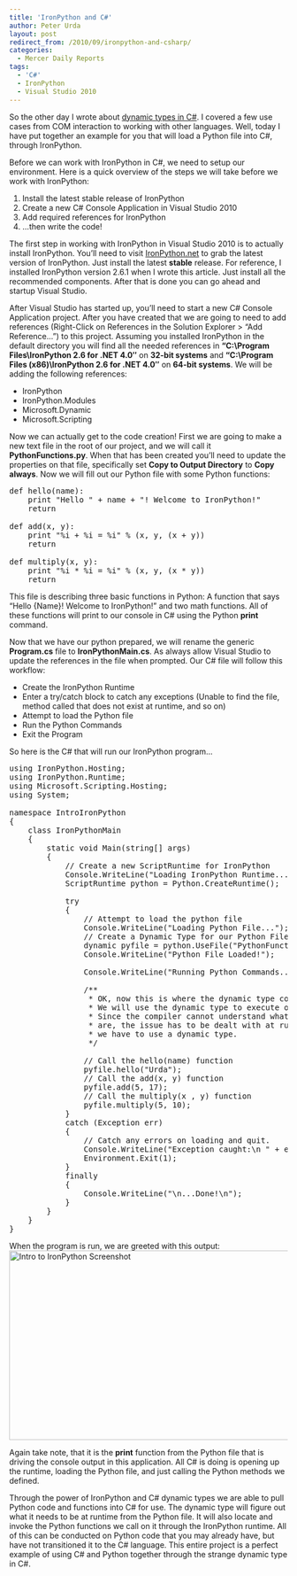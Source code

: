 ```yaml
---
title: 'IronPython and C#'
author: Peter Urda
layout: post
redirect_from: /2010/09/ironpython-and-csharp/
categories:
  - Mercer Daily Reports
tags:
  - 'C#'
  - IronPython
  - Visual Studio 2010
---
```

So the other day I wrote about <a href="http://www.peter-urda.com/2010/09/dynamic-types-in-csharp" target="_blank">dynamic types in C#</a>. I covered a few use cases from COM interaction to working with other languages. Well, today I have put together an example for you that will load a Python file into C#, through IronPython.

Before we can work with IronPython in C#, we need to setup our environment. Here is a quick overview of the steps we will take before we work with IronPython:

  1. Install the latest stable release of IronPython
  2. Create a new C# Console Application in Visual Studio 2010
  3. Add required references for IronPython
  4. ...then write the code!

The first step in working with IronPython in Visual Studio 2010 is to actually install IronPython. You&#8217;ll need to visit <a href="http://ironpython.net/download/" class="external external_icon" target="_blank">IronPython.net</a> to grab the latest version of IronPython. Just install the latest **stable** release. For reference, I installed IronPython version 2.6.1 when I wrote this article. Just install all the recommended components. After that is done you can go ahead and startup Visual Studio.

After Visual Studio has started up, you&#8217;ll need to start a new C# Console Application project. After you have created that we are going to need to add references (Right-Click on References in the Solution Explorer > &#8220;Add Reference...&#8221;) to this project. Assuming you installed IronPython in the default directory you will find all the needed references in **&#8220;C:\Program Files\IronPython 2.6 for .NET 4.0&#8243;** on **32-bit systems** and **&#8220;C:\Program Files (x86)\IronPython 2.6 for .NET 4.0&#8243;** on **64-bit systems**. We will be adding the following references:

  * IronPython
  * IronPython.Modules
  * Microsoft.Dynamic
  * Microsoft.Scripting

Now we can actually get to the code creation! First we are going to make a new text file in the root of our project, and we will call it **PythonFunctions.py**. When that has been created you&#8217;ll need to update the properties on that file, specifically set **Copy to Output Directory** to **Copy always**. Now we will fill out our Python file with some Python functions:

<pre class="brush: python; title: ; notranslate" title="">def hello(name):
	print "Hello " + name + "! Welcome to IronPython!"
	return

def add(x, y):
	print "%i + %i = %i" % (x, y, (x + y))
	return

def multiply(x, y):
	print "%i * %i = %i" % (x, y, (x * y))
	return
</pre>

This file is describing three basic functions in Python: A function that says &#8220;Hello {Name}! Welcome to IronPython!&#8221; and two math functions. All of these functions will print to our console in C# using the Python **print** command.

Now that we have our python prepared, we will rename the generic **Program.cs** file to **IronPythonMain.cs**. As always allow Visual Studio to update the references in the file when prompted. Our C# file will follow this workflow:

  * Create the IronPython Runtime
  * Enter a try/catch block to catch any exceptions (Unable to find the file, method called that does not exist at runtime, and so on)
  * Attempt to load the Python file
  * Run the Python Commands
  * Exit the Program

So here is the C# that will run our IronPython program...

<pre class="brush: csharp; title: ; notranslate" title="">using IronPython.Hosting;
using IronPython.Runtime;
using Microsoft.Scripting.Hosting;
using System;

namespace IntroIronPython
{
    class IronPythonMain
    {
        static void Main(string[] args)
        {
            // Create a new ScriptRuntime for IronPython
            Console.WriteLine("Loading IronPython Runtime...");
            ScriptRuntime python = Python.CreateRuntime();

            try
            {
                // Attempt to load the python file
                Console.WriteLine("Loading Python File...");
                // Create a Dynamic Type for our Python File
                dynamic pyfile = python.UseFile("PythonFunctions.py");
                Console.WriteLine("Python File Loaded!");

                Console.WriteLine("Running Python Commands...\n");

                /**
                 * OK, now this is where the dynamic type comes in handy!
                 * We will use the dynamic type to execute our Python methods!
                 * Since the compiler cannot understand what the python methods
                 * are, the issue has to be dealt with at runtime. This is where
                 * we have to use a dynamic type.
                 */

                // Call the hello(name) function
                pyfile.hello("Urda");
                // Call the add(x, y) function
                pyfile.add(5, 17);
                // Call the multiply(x , y) function
                pyfile.multiply(5, 10);
            }
            catch (Exception err)
            {
                // Catch any errors on loading and quit.
                Console.WriteLine("Exception caught:\n " + err);
                Environment.Exit(1);
            }
            finally
            {
                Console.WriteLine("\n...Done!\n");
            }
        }
    }
}
</pre>

When the program is run, we are greeted with this output:
<img src="http://www.peter-urda.com/wp/wp-content/uploads/2010/09/IntroIronPythonRunning.png" alt="Intro to IronPython Screenshot" title="Intro to IronPython Screenshot" width="677" height="342" class="aligncenter size-full wp-image-858" />

Again take note, that it is the **print** function from the Python file that is driving the console output in this application. All C# is doing is opening up the runtime, loading the Python file, and just calling the Python methods we defined.

Through the power of IronPython and C# dynamic types we are able to pull Python code and functions into C# for use. The dynamic type will figure out what it needs to be at runtime from the Python file. It will also locate and invoke the Python functions we call on it through the IronPython runtime. All of this can be conducted on Python code that you may already have, but have not transitioned it to the C# language. This entire project is a perfect example of using C# and Python together through the strange dynamic type in C#.
